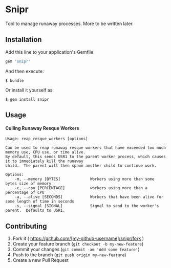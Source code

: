 # Snipr

Tool to manage runaway processes.  More to be written later.

## Installation

Add this line to your application's Gemfile:

```ruby
gem 'snipr'
```

And then execute:

    $ bundle

Or install it yourself as:

    $ gem install snipr

## Usage

#### Culling Runaway Resque Workers
```
Usage: reap_resque_workers [options]

Can be used to reap runaway resque workers that have exceeded too much memory use, CPU use, or time alive.
By default, this sends USR1 to the parent worker process, which causes it to immediately kill the runaway
child.  The parent will then spawn another child to continue work.

Options:
    -m, --memory [BYTES]             Workers using more than some bytes size of memory
    -c, --cpu [PERCENTAGE]           workers using more than a percentage of CPU
    -a, --alive [SECONDS]            Workers that have been alive for some length of time in seconds
    -s, --signal [SIGNAL]            Signal to send to the worker's parent.  Defaults to USR1.
```

## Contributing

1. Fork it ( https://github.com/[my-github-username]/snipr/fork )
2. Create your feature branch (`git checkout -b my-new-feature`)
3. Commit your changes (`git commit -am 'Add some feature'`)
4. Push to the branch (`git push origin my-new-feature`)
5. Create a new Pull Request
